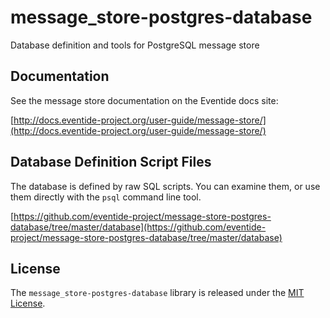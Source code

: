# message_store-postgres-database

Database definition and tools for PostgreSQL message store

## Documentation

See the message store documentation on the Eventide docs site:

[http://docs.eventide-project.org/user-guide/message-store/](http://docs.eventide-project.org/user-guide/message-store/)

## Database Definition Script Files

The database is defined by raw SQL scripts. You can examine them, or use them directly with the `psql` command line tool.

[https://github.com/eventide-project/message-store-postgres-database/tree/master/database](https://github.com/eventide-project/message-store-postgres-database/tree/master/database)

## License

The `message_store-postgres-database` library is released under the [MIT License](https://github.com/eventide-project/message-store-postgres-database/blob/master/MIT-License.txt).

